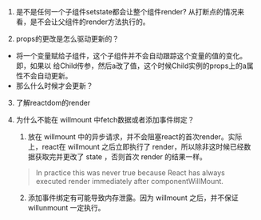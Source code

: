1. 是不是任何一个子组件setstate都会让整个组件render?
	从打断点的情况来看，是不会让父组件的render方法执行的。

2. props的更改是怎么驱动更新的？
 - 将一个变量赋给子组件，这个子组件并不会自动跟踪这个变量的值的变化。即，如果以 <Child a={a} /> 给Child传参，然后a改了值，这个时候Child实例的props上的a属性不会自动更新。
 - 那么什么时候才会更新？

3. 了解reactdom的render

4. 为什么不能在 willmount 中fetch数据或者添加事件绑定？
	1. 放在 willmount 中的异步请求，并不会阻塞react的首次render。实际上，react在 willmount 之后立即执行了 render，所以除非这时候已经数据获取完并更改了 state ，否则首次 render 的结果一样。
	  > In practice this was never true because React has always executed render immediately after componentWillMount.
	2. 添加事件绑定有可能导致内存泄露。因为 willmount 之后，并不保证 willunmount 一定执行。